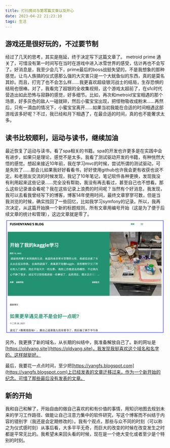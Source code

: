 ```yaml
---
title: 打扫房间与第零篇文章以及开心
date: 2023-04-22 21:23:10
tags: 生活
---
```


## 游戏还是很好玩的，不过要节制

经过了几天的思考，其实是拖延，终于决定写下这篇文章了。 metroid prime 通关了，可惜没有第一时间写在当时在游戏中进入冰雪世界的感受，估计再也不会写了。好消息是，我至少会几下，prime最后的boss战挺失望的，不是我想象的那种感觉。让鸟人族搞的仪式感那么强的大灾害只是一个大鱿鱼似的东西，真的是莫名其妙。而且，打完了也不会怎么样……我更喜欢超级银河战士的结局，生存恐惧的结局也很棒。对了，我看完了超银的全收集视频，这个游戏太超前了，在sfc时代营造出如此恐怖与寂静的感觉，好多细节。比如，再次和metroid宝宝相遇的那个场景，好多灰色的敌人一碰就碎，然后小蜜宝宝出现，把怪物吸收成粉末……再然后，只有一滴血的情况下，小蜜宝宝离开……如果当初我能在合适的时间相遇这部游戏该多好呢？不过，我已经和月下相遇了，在最合适的时间，真的也不能奢求太多。

## 读书比较顺利，运动与读书，继续加油

最近恢复了运动与读书，看了spa相关的书籍。spa的开发也许更多是在实践中会有进步，如果只是理论，感觉不是太多。我看了测试驱动开发的书籍，有种恍然大悟的感觉。想起来接近10年前，我在学习mvc的时候，尝试所谓的测试驱动，可是失败了……那会儿如果我好好看看书，好好使用github也许我会更有收获也说不定。和老朋友交流的时候发现，我记了10年笔记，笔记软件各种更换，发现我没有利用起来这些记录……完全没有帮助，我没有再去看过，甚至自己也不想看。那么这些记录谁会看呢？我在这些记录上浪费的时间呢？当然有个好消息，我发现，我可以去看我曾经写下的博客，博客14年使用时间，最终文章寥寥可数，但是当我浏览的时候，确实找回了一些回忆，比如我学习symfony的记录。所以，我再次决定，从这篇开始换一个新的标题规则，所有文章用编号开始（这是为了便于后续文章的统计和管理），这边文章就是零了。
![我在google的博客，确实也挺好用，但是不能有自己的域名和控制能力不足让我准备就停止在这一刻了](0-clear-room-and-zero-and-happy-start/myblog-on-google.png)

另外，我更换了新的域名，从长期的纠结中，我准备解放自己了。新的网址是[https://oldyang.site](https://oldyang.site)，我发现我挺喜欢这个域名和名字的。这样就挺好。

最后，我要花一点点时间，至少把[https://yangfs.blogspot.com](https://yangfs.blogspot.com)上已经发表的文章迁移过来，作为一个新开始的纪念。可惜了那些最后没有发表的文章。

## 新的开始

我和自己和解了，开始自由的做自己喜欢的和有价值的事情，用知识地图去规划未来的学习工作路径、做能让自己注意力集中的软件研究，写这个博客而不纠结于内容的错别字（我还是会定期修改的）。我有个观点，那些与众不同的时刻（可以称之为仪式感时刻）从事后看，大多平平无奇，而巨大的改变的时候在改变发生之时都是平常无比的。我希望未来回头看的时候，现在是一个绝大变化或者至少是个特别的时刻。
